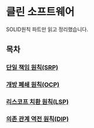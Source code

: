 # 클린 소프트웨어

SOLID원칙 파트만 읽고 정리했습니다.

## 목차
### [단일 책임 원칙(SRP)](SRP.md)
### [개방 폐쇄 원칙(OCP)](OCP.md)
### [리스코프 치환 원칙(LSP)](LSP.md)
### [의존 관계 역전 원칙(DIP)](DIP.md)